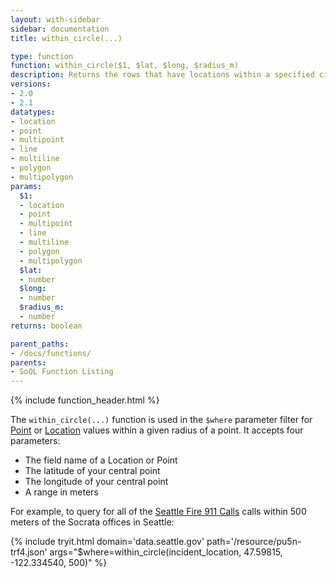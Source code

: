 ```yaml
---
layout: with-sidebar
sidebar: documentation
title: within_circle(...)

type: function
function: within_circle($1, $lat, $long, $radius_m)
description: Returns the rows that have locations within a specified circle, measured in meters
versions:
- 2.0
- 2.1
datatypes:
- location
- point
- multipoint
- line
- multiline
- polygon
- multipolygon
params:
  $1:
  - location
  - point
  - multipoint
  - line
  - multiline
  - polygon
  - multipolygon
  $lat:
  - number
  $long:
  - number
  $radius_m:
  - number
returns: boolean

parent_paths: 
- /docs/functions/
parents: 
- SoQL Function Listing 
---
```


{% include function_header.html %}

The `within_circle(...)` function is used in the `$where` parameter filter for [Point](/docs/datatypes/point.html) or [Location](/docs/datatypes/location.html) values within a given radius of a point. It accepts four parameters:

- The field name of a Location or Point
- The latitude of your central point
- The longitude of your central point
- A range in meters

For example, to query for all of the [Seattle Fire 911 Calls](https://data.seattle.gov/Public-Safety/Seattle-Police-Department-911-Incident-Response/3k2p-39jp) calls within 500 meters of the Socrata offices in Seattle:

{% include tryit.html domain='data.seattle.gov' path='/resource/pu5n-trf4.json' args="$where=within_circle(incident_location, 47.59815, -122.334540, 500)" %}

